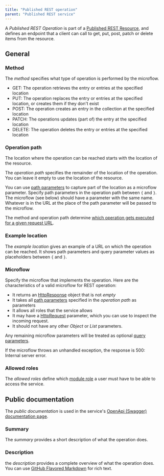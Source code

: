 ```yaml
---
title: "Published REST operation"
parent: "Published REST service"
---
```


A _Published REST Operation_ is part of a [Published REST Resource](published-rest-resource), and defines an endpoint that a client can call to get, put, post, patch or delete items from the resource.

## General

### Method

The _method_ specifies what type of operation is performed by the microflow.

* GET: The operation retrieves the entry or entries at the specified location
* PUT: The operation replaces the entry or entries at the specified location, or creates them if they don't exist
* POST: The operation creates an entry in the collection at the specified location
* PATCH: The operations updates (part of) the entry at the specified location
* DELETE: The operation deletes the entry or entries at the specified location

### <a name="operation-path"></a>Operation path

The location where the operation can be reached starts with the location of the resource.

The _operation path_ specifies the remainder of the location of the operation. You can leave it empty to use the location of the resource.

You can use [path parameters](published-rest-path-parameters) to capture part of the location as a microflow parameter. Specify path parameters in the operation path between `{` and `}`. The microflow (see below) should have a parameter with the same name. Whatever is in the URL at the place of the path parameter will be passed to the microflow.

The method and operation path determine [which operation gets executed for a given request URL](published-rest-routing).

### Example location

The _example location_ gives an example of a URL on which the operation can be reached. It shows path parameters and query parameter values as placeholders between `{` and `}`.

### Microflow

Specify the microflow that implements the operation. Here are the characteristics of a valid microflow for REST operation:

* It returns an [HttpResponse](http-request-and-response-entities#http-response) object that is not _empty_
* It takes all [path parameters](published-rest-path-parameters) specified in the _operation path_ as parameters
* It allows all roles that the service allows
* It may have a [HttpRequest](http-request-and-response-entities#http-request) parameter, which you can use to inspect the incoming request.
* It should not have any other *Object* or *List* parameters.

Any remaining microflow parameters will be treated as optional [query parameters](published-rest-query-parameters).

If the microflow throws an unhandled exception, the response is 500: Internal server error.

### Allowed roles

The _allowed roles_ define which [module role](module-role) a user must have to be able to access the service.

## Public documentation

The _public documentation_ is used in the service's [OpenApi (Swagger) documentation page](published-rest-interactive-documentation).

### <a name="sumary"></a>Summary

The _summary_ provides a short description of what the operation does.

### <a name="description"></a>Description

the _description_ provides a complete overview of what the operation does. You can use [GitHub Flavored Markdown](gfm-syntax) for rich text.
